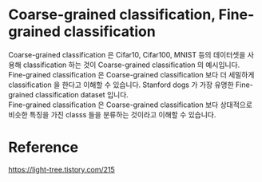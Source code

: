 # Coarse-grained classification, Fine-grained classification
Coarse-grained classification 은 Cifar10, Cifar100, MNIST 등의 데이터셋을 사용해 classification 하는 것이 Coarse-grained classification 의 예시입니다.  
Fine-grained classification 은 Coarse-grained classification 보다 더 세밀하게 classification 을 한다고 이해할 수 있습니다. Stanford dogs 가 가장 유명한 Fine-grained classification dataset 입니다.  
Fine-grained classification 은 Coarse-grained classification 보다 상대적으로 비슷한 특징을 가진 classs 들을 분류하는 것이라고 이해할 수 있습니다.  


# Reference
https://light-tree.tistory.com/215
